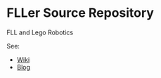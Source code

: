 FLLer Source Repository
=======================

FLL and Lego Robotics

See:
* [Wiki](http://fller.pbwiki.com/)
* [Blog](http://fller.wordpress.com/)



